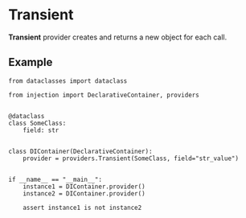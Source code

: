 # Transient

**Transient** provider creates and returns a new object for each call.

## Example

```python3
from dataclasses import dataclass

from injection import DeclarativeContainer, providers


@dataclass
class SomeClass:
    field: str


class DIContainer(DeclarativeContainer):
    provider = providers.Transient(SomeClass, field="str_value")


if __name__ == "__main__":
    instance1 = DIContainer.provider()
    instance2 = DIContainer.provider()

    assert instance1 is not instance2
```
